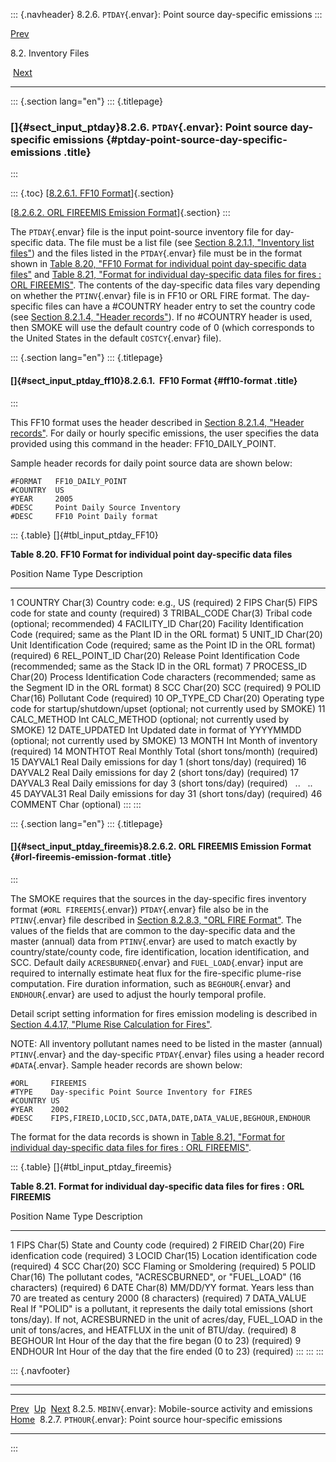 ::: {.navheader}
8.2.6. `PTDAY`{.envar}: Point source day-specific emissions
:::

[Prev](ch08s02s05.html) 

8.2. Inventory Files

 [Next](ch08s02s07.html)

------------------------------------------------------------------------

::: {.section lang="en"}
::: {.titlepage}
<div>

<div>

### []{#sect_input_ptday}8.2.6. `PTDAY`{.envar}: Point source day-specific emissions {#ptday-point-source-day-specific-emissions .title}

</div>

</div>
:::

::: {.toc}
[[8.2.6.1. FF10
Format](ch08s02s06.html#sect_input_ptday_ff10)]{.section}

[[8.2.6.2. ORL FIREEMIS Emission
Format](ch08s02s06.html#sect_input_ptday_fireemis)]{.section}
:::

The `PTDAY`{.envar} file is the input point-source inventory file for
day-specific data. The file must be a list file (see [Section 8.2.1.1,
"Inventory list
files"](ch08s02.html#sect_input_inventory_list "8.2.1.1. Inventory list files"))
and the files listed in the `PTDAY`{.envar} file must be in the format
shown in [Table 8.20, "FF10 Format for individual point day-specific
data
files"](ch08s02s06.html#tbl_input_ptday_FF10 "Table 8.20. FF10 Format for individual point day-specific data files")
and [Table 8.21, "Format for individual day-specific data files for
fires : ORL
FIREEMIS"](ch08s02s06.html#tbl_input_ptday_fireemis "Table 8.21. Format for individual day-specific data files for fires : ORL FIREEMIS").
The contents of the day-specific data files vary depending on whether
the `PTINV`{.envar} file is in FF10 or ORL FIRE format. The day-specific
files can have a \#COUNTRY header entry to set the country code (see
[Section 8.2.1.4, "Header
records"](ch08s02.html#sect_input_inventory_header "8.2.1.4. Header records")).
If no \#COUNTRY header is used, then SMOKE will use the default country
code of 0 (which corresponds to the United States in the default
`COSTCY`{.envar} file).

::: {.section lang="en"}
::: {.titlepage}
<div>

<div>

#### []{#sect_input_ptday_ff10}8.2.6.1.  FF10 Format {#ff10-format .title}

</div>

</div>
:::

This FF10 format uses the header described in [Section 8.2.1.4, "Header
records"](ch08s02.html#sect_input_inventory_header "8.2.1.4. Header records").
For daily or hourly specific emissions, the user specifies the data
provided using this command in the header: FF10\_DAILY\_POINT.

Sample header records for daily point source data are shown below:

``` {.programlisting}
#FORMAT   FF10_DAILY_POINT
#COUNTRY  US
#YEAR     2005
#DESC     Point Daily Source Inventory 
#DESC     FF10 Point Daily format
```

::: {.table}
[]{#tbl_input_ptday_FF10}

**Table 8.20. FF10 Format for individual point day-specific data files**

  Position   Name             Type       Description
  ---------- ---------------- ---------- ------------------------------------------------------------------------------------------------
  1          COUNTRY          Char(3)    Country code: e.g., US (required)
  2          FIPS             Char(5)    FIPS code for state and county (required)
  3          TRIBAL\_CODE     Char(3)    Tribal code (optional; recommended)
  4          FACILITY\_ID     Char(20)   Facility Identification Code (required; same as the Plant ID in the ORL format)
  5          UNIT\_ID         Char(20)   Unit Identification Code (required; same as the Point ID in the ORL format) (required)
  6          REL\_POINT\_ID   Char(20)   Release Point Identification Code (recommended; same as the Stack ID in the ORL format)
  7          PROCESS\_ID      Char(20)   Process Identification Code characters (recommended; same as the Segment ID in the ORL format)
  8          SCC              Char(20)   SCC (required)
  9          POLID            Char(16)   Pollutant Code (required)
  10         OP\_TYPE\_CD     Char(20)   Operating type code for startup/shutdown/upset (optional; not currently used by SMOKE)
  11         CALC\_METHOD     Int        CALC\_METHOD (optional; not currently used by SMOKE)
  12         DATE\_UPDATED    Int        Updated date in format of YYYYMMDD (optional; not currently used by SMOKE)
  13         MONTH            Int        Month of inventory (required)
  14         MONTHTOT         Real       Monthly Total (short tons/month) (required)
  15         DAYVAL1          Real       Daily emissions for day 1 (short tons/day) (required)
  16         DAYVAL2          Real       Daily emissions for day 2 (short tons/day) (required)
  17         DAYVAL3          Real       Daily emissions for day 3 (short tons/day) (required)
             ..                          ..
  45         DAYVAL31         Real       Daily emissions for day 31 (short tons/day) (required)
  46         COMMENT          Char       (optional)
:::
:::

::: {.section lang="en"}
::: {.titlepage}
<div>

<div>

#### []{#sect_input_ptday_fireemis}8.2.6.2. ORL FIREEMIS Emission Format {#orl-fireemis-emission-format .title}

</div>

</div>
:::

The SMOKE requires that the sources in the day-specific fires inventory
format (`#ORL FIREEMIS`{.envar}) `PTDAY`{.envar} file also be in the
`PTINV`{.envar} file described in [Section 8.2.8.3, "ORL FIRE
Format"](ch08s02s08.html#sect_input_ptinv_fire "8.2.8.3. ORL FIRE Format").
The values of the fields that are common to the day-specific data and
the master (annual) data from `PTINV`{.envar} are used to match exactly
by country/state/county code, fire identification, location
identification, and SCC. Default daily `ACRESBURNED`{.envar} and
`FUEL_LOAD`{.envar} input are required to internally estimate heat flux
for the fire-specific plume-rise computation. Fire duration information,
such as `BEGHOUR`{.envar} and `ENDHOUR`{.envar} are used to adjust the
hourly temporal profile.

Detail script setting information for fires emission modeling is
described in [Section 4.4.17, "Plume Rise Calculation for
Fires"](ch04s04s17.html "4.4.17. Plume Rise Calculation for Fires").

NOTE: All inventory pollutant names need to be listed in the master
(annual) `PTINV`{.envar} and the day-specific `PTDAY`{.envar} files
using a header record `#DATA`{.envar}. Sample header records are shown
below:

``` {.programlisting}
#ORL     FIREEMIS
#TYPE    Day-specific Point Source Inventory for FIRES
#COUNTRY US
#YEAR    2002
#DESC    FIPS,FIREID,LOCID,SCC,DATA,DATE,DATA_VALUE,BEGHOUR,ENDHOUR
```

The format for the data records is shown in [Table 8.21, "Format for
individual day-specific data files for fires : ORL
FIREEMIS"](ch08s02s06.html#tbl_input_ptday_fireemis "Table 8.21. Format for individual day-specific data files for fires : ORL FIREEMIS").

::: {.table}
[]{#tbl_input_ptday_fireemis}

**Table 8.21. Format for individual day-specific data files for fires :
ORL FIREEMIS**

  Position   Name          Type       Description
  ---------- ------------- ---------- ----------------------------------------------------------------------------------------------------------------------------------------------------------------------------------------------------------------------------
  1          FIPS          Char(5)    State and County code (required)
  2          FIREID        Char(20)   Fire idenfication code (required)
  3          LOCID         Char(15)   Location identification code (required)
  4          SCC           Char(20)   SCC Flaming or Smoldering (required)
  5          POLID         Char(16)   The pollutant codes, \"ACRESCBURNED\", or \"FUEL\_LOAD\" (16 characters) (required)
  6          DATE          Char(8)    MM/DD/YY format. Years less than 70 are treated as century 2000 (8 characters) (required)
  7          DATA\_VALUE   Real       If \"POLID\" is a pollutant, it represents the daily total emissions (short tons/day). If not, ACRESBURNED in the unit of acres/day, FUEL\_LOAD in the unit of tons/acres, and HEATFLUX in the unit of BTU/day. (required)
  8          BEGHOUR       Int        Hour of the day that the fire began (0 to 23) (required)
  9          ENDHOUR       Int        Hour of the day that the fire ended (0 to 23) (required)
:::
:::
:::

::: {.navfooter}

------------------------------------------------------------------------

  --------------------------------------------------------------- -------------------- ----------------------------------------------------------------
  [Prev](ch08s02s05.html)                                          [Up](ch08s02.html)                                           [Next](ch08s02s07.html)
  8.2.5. `MBINV`{.envar}: Mobile-source activity and emissions     [Home](index.html)     8.2.7. `PTHOUR`{.envar}: Point source hour-specific emissions
  --------------------------------------------------------------- -------------------- ----------------------------------------------------------------
:::
